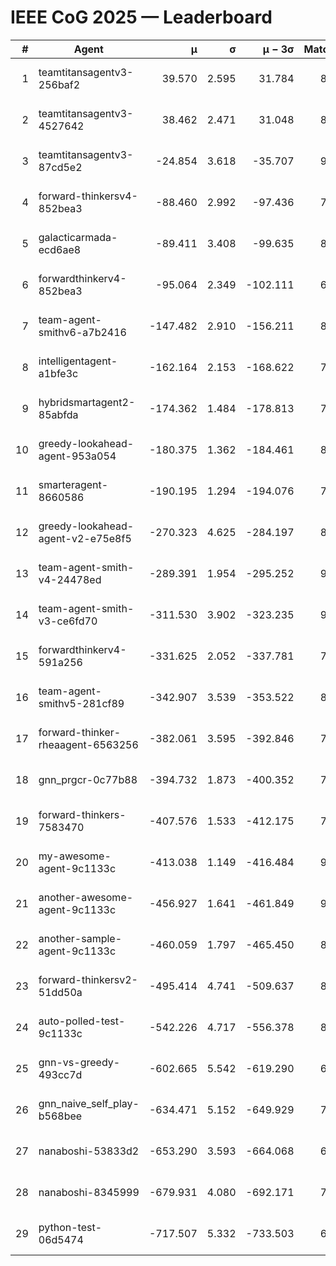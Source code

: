 # IEEE CoG 2025 — Leaderboard

| # | Agent | μ | σ | μ − 3σ | Matches | Updated |
|---:|---|---:|---:|---:|---:|---|
| 1 | teamtitansagentv3-256baf2 | 39.570 | 2.595 | 31.784 | 8840 | 2025-08-20 12:15 |
| 2 | teamtitansagentv3-4527642 | 38.462 | 2.471 | 31.048 | 8174 | 2025-08-20 12:15 |
| 3 | teamtitansagentv3-87cd5e2 | -24.854 | 3.618 | -35.707 | 9166 | 2025-08-20 12:15 |
| 4 | forward-thinkersv4-852bea3 | -88.460 | 2.992 | -97.436 | 7272 | 2025-08-20 12:15 |
| 5 | galacticarmada-ecd6ae8 | -89.411 | 3.408 | -99.635 | 8480 | 2025-08-20 12:15 |
| 6 | forwardthinkerv4-852bea3 | -95.064 | 2.349 | -102.111 | 6918 | 2025-08-20 12:15 |
| 7 | team-agent-smithv6-a7b2416 | -147.482 | 2.910 | -156.211 | 8380 | 2025-08-20 12:15 |
| 8 | intelligentagent-a1bfe3c | -162.164 | 2.153 | -168.622 | 7129 | 2025-08-20 12:15 |
| 9 | hybridsmartagent2-85abfda | -174.362 | 1.484 | -178.813 | 7826 | 2025-08-20 12:15 |
| 10 | greedy-lookahead-agent-953a054 | -180.375 | 1.362 | -184.461 | 8324 | 2025-08-20 12:15 |
| 11 | smarteragent-8660586 | -190.195 | 1.294 | -194.076 | 7319 | 2025-08-20 12:15 |
| 12 | greedy-lookahead-agent-v2-e75e8f5 | -270.323 | 4.625 | -284.197 | 8324 | 2025-08-20 12:15 |
| 13 | team-agent-smith-v4-24478ed | -289.391 | 1.954 | -295.252 | 9122 | 2025-08-20 12:15 |
| 14 | team-agent-smith-v3-ce6fd70 | -311.530 | 3.902 | -323.235 | 9222 | 2025-08-20 12:15 |
| 15 | forwardthinkerv4-591a256 | -331.625 | 2.052 | -337.781 | 7388 | 2025-08-20 12:15 |
| 16 | team-agent-smithv5-281cf89 | -342.907 | 3.539 | -353.522 | 8800 | 2025-08-20 12:15 |
| 17 | forward-thinker-rheaagent-6563256 | -382.061 | 3.595 | -392.846 | 7922 | 2025-08-20 12:15 |
| 18 | gnn_prgcr-0c77b88 | -394.732 | 1.873 | -400.352 | 7870 | 2025-08-20 12:15 |
| 19 | forward-thinkers-7583470 | -407.576 | 1.533 | -412.175 | 7880 | 2025-08-20 12:15 |
| 20 | my-awesome-agent-9c1133c | -413.038 | 1.149 | -416.484 | 9000 | 2025-08-20 12:15 |
| 21 | another-awesome-agent-9c1133c | -456.927 | 1.641 | -461.849 | 9220 | 2025-08-20 12:15 |
| 22 | another-sample-agent-9c1133c | -460.059 | 1.797 | -465.450 | 8240 | 2025-08-20 12:15 |
| 23 | forward-thinkersv2-51dd50a | -495.414 | 4.741 | -509.637 | 8782 | 2025-08-20 12:15 |
| 24 | auto-polled-test-9c1133c | -542.226 | 4.717 | -556.378 | 8200 | 2025-08-20 12:15 |
| 25 | gnn-vs-greedy-493cc7d | -602.665 | 5.542 | -619.290 | 6840 | 2025-08-20 12:15 |
| 26 | gnn_naive_self_play-b568bee | -634.471 | 5.152 | -649.929 | 7060 | 2025-08-20 12:15 |
| 27 | nanaboshi-53833d2 | -653.290 | 3.593 | -664.068 | 6500 | 2025-08-20 12:15 |
| 28 | nanaboshi-8345999 | -679.931 | 4.080 | -692.171 | 7220 | 2025-08-20 12:15 |
| 29 | python-test-06d5474 | -717.507 | 5.332 | -733.503 | 6930 | 2025-08-20 12:15 |
